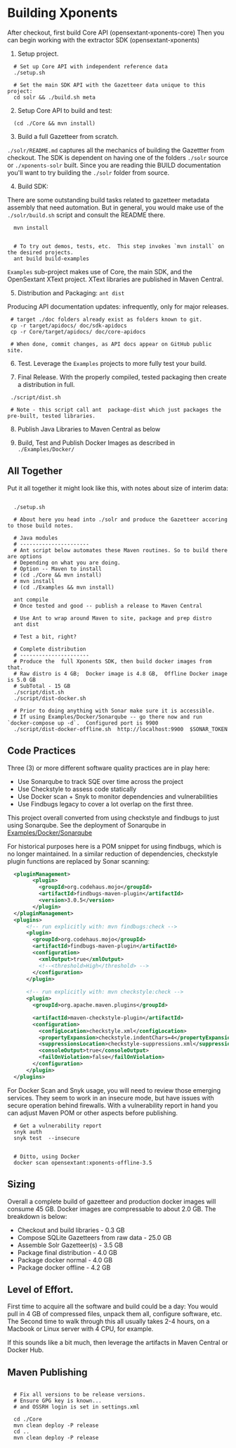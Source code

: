 
Building Xponents 
==================

After checkout, first build Core API (opensextant-xponents-core)
Then you can begin working with the extractor SDK (opensextant-xponents)

1. Setup project. 

```
  # Set up Core API with independent reference data
  ./setup.sh

  # Set the main SDK API with the Gazetteer data unique to this project:
  cd solr && ./build.sh meta
```


2. Setup Core API to build and test:

```
  (cd ./Core && mvn install)
```

3. Build a full Gazetteer from scratch.

`./solr/README.md` captures all the mechanics of building the Gazettter from checkout.
The SDK is dependent on having one of the folders `./solr` source or `./xponents-solr` built.
Since you are reading thie BUILD documentation you'll want to try building the `./solr` folder from source.

4. Build SDK:

There are some outstanding build tasks related to gazetteer metadata assembly that need automation.
But in general, you would make use of the `./solr/build.sh` script and consult the README there.

```
  mvn install  


  # To try out demos, tests, etc.  This step invokes `mvn install` on the desired projects.
  ant build build-examples
```

`Examples` sub-project makes use of Core, the main SDK, and the OpenSextant XText project. 
XText libraries are  published in Maven Central.


5. Distribution and Packaging: `ant dist`

Producing API documentation updates: infrequently, only for major releases.
 
```
 # target ./doc folders already exist as folders known to git.
 cp -r target/apidocs/ doc/sdk-apidocs
 cp -r Core/target/apidocs/ doc/core-apidocs

 # When done, commit changes, as API docs appear on GitHub public site.
```

6. Test.  Leverage the `Examples` projects to more fully test your build.

7. Final Release.  With the properly compiled, tested packaging then create a distribution in full.

```
 ./script/dist.sh 

 # Note - this script call ant  package-dist which just packages the pre-built, tested libraries.
```

8. Publish Java Libraries to Maven Central as below

9. Build, Test and Publish Docker Images as described in `./Examples/Docker/`



All Together
----------------
Put it all together it might look like this, with notes about size of interim data:

```shell

  ./setup.sh

  # About here you head into ./solr and produce the Gazetteer accoring to those build notes.

  # Java modules
  # ----------------------
  # Ant script below automates these Maven routines. So to build there are options
  # Depending on what you are doing.
  # Option -- Maven to install
  # (cd ./Core && mvn install)
  # mvn install 
  # (cd ./Examples && mvn install)

  ant compile 
  # Once tested and good -- publish a release to Maven Central 

  # Use Ant to wrap around Maven to site, package and prep distro
  ant dist

  # Test a bit, right?

  # Complete distribution
  # ----------------------
  # Produce the  full Xponents SDK, then build docker images from that.
  # Raw distro is 4 GB;  Docker image is 4.8 GB,  Offline Docker image is 5.0 GB
  # SubTotal - 15 GB
  ./script/dist.sh
  ./script/dist-docker.sh
  
  # Prior to doing anything with Sonar make sure it is accessible. 
  # If using Examples/Docker/Sonarqube -- go there now and run `docker-compose up -d`.  Configured port is 9900
  ./script/dist-docker-offline.sh  http://localhost:9900  $SONAR_TOKEN

```

Code Practices
----------------

Three (3) or more different software quality practices are in play here:

- Use Sonarqube to track SQE over time across the project
- Use Checkstyle to assess code statically
- Use Docker scan + Snyk to monitor dependencies and vulnerabilities
- Use Findbugs legacy to cover a lot overlap on the first three.

This project overall converted from using checkstyle and findbugs to just using Sonarqube. 
See the deployment of Sonarqube in [Examples/Docker/Sonarqube](./Examples/Docker/Sonarqube])

For historical purposes here is a POM snippet for using findbugs, which is no longer maintained. 
In a similar reduction of dependencies, checkstyle plugin functions are replaced by Sonar scanning:

```xml
  <pluginManagement>
        <plugin>
          <groupId>org.codehaus.mojo</groupId>
          <artifactId>findbugs-maven-plugin</artifactId>
          <version>3.0.5</version>
        </plugin>
  </pluginManagement>
  <plugins>
      <!-- run explicitly with: mvn findbugs:check -->
      <plugin>
        <groupId>org.codehaus.mojo</groupId>
        <artifactId>findbugs-maven-plugin</artifactId>
        <configuration>
          <xmlOutput>true</xmlOutput>
          <!--<threshold>High</threshold> -->
        </configuration>
      </plugin>
      
      <!-- run explicitly with: mvn checkstyle:check -->
      <plugin>
        <groupId>org.apache.maven.plugins</groupId>

        <artifactId>maven-checkstyle-plugin</artifactId>
        <configuration>
          <configLocation>checkstyle.xml</configLocation>
          <propertyExpansion>checkstyle.indentChars=4</propertyExpansion>
          <suppressionsLocation>checkstyle-suppressions.xml</suppressionsLocation>
          <consoleOutput>true</consoleOutput>
          <failOnViolation>false</failOnViolation>
        </configuration>
      </plugin>
  </plugins>

```

For Docker Scan and Snyk usage, you will need to review those emerging services.  They seem to work 
in an insecure mode, but have issues with secure operation behind firewalls.  With a vulnerability 
report in hand you can adjust Maven POM or other aspects before publishing.

```shell
  # Get a vulnerability report
  snyk auth
  snyk test  --insecure


  # Ditto, using Docker
  docker scan opensextant:xponents-offline-3.5

```

Sizing
----------------

Overall a complete build of gazetteer and production docker images will consume 45 GB. 
Docker images are compressable to about 2.0 GB.  The breakdown is below:

- Checkout and build libraries -  0.3 GB
- Compose SQLite Gazetteers from raw data - 25.0 GB
- Assemble Solr Gazetteer(s)  - 3.5 GB
- Package final distribution - 4.0 GB
- Package docker normal - 4.0 GB
- Package docker offline - 4.2 GB


Level of Effort.
----------------
First time to acquire all the software and build could be a day: You would pull in 4 GB of compressed files, 
unpack them all, configure software, etc.  
The Second time to walk through this all usually takes 2-4 hours, on a Macbook or Linux server with 4 CPU,
for example.

If this sounds like a bit much, then leverage the artifacts in Maven Central or Docker Hub.


Maven Publishing
----------------
```

  # Fix all versions to be release versions.
  # Ensure GPG key is known...
  # and OSSRH login is set in settings.xml

  cd ./Core
  mvn clean deploy -P release
  cd ..
  mvn clean deploy -P release

```

